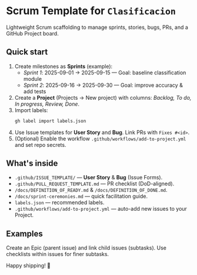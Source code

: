# Scrum Template for `Clasificacion`

Lightweight Scrum scaffolding to manage sprints, stories, bugs, PRs, and a GitHub Project board.

## Quick start
1. Create milestones as **Sprints** (example):
   - *Sprint 1*: 2025-09-01 → 2025-09-15 — Goal: baseline classification module
   - *Sprint 2*: 2025-09-16 → 2025-09-30 — Goal: improve accuracy & add tests
2. Create a **Project** (Projects → New project) with columns: *Backlog, To do, In progress, Review, Done*.
3. Import labels:
   ```bash
   gh label import labels.json
   ```
4. Use Issue templates for **User Story** and **Bug**. Link PRs with `Fixes #<id>`.
5. (Optional) Enable the workflow `.github/workflows/add-to-project.yml` and set repo secrets.

## What's inside
- `.github/ISSUE_TEMPLATE/` — **User Story** & **Bug** (Issue Forms).
- `.github/PULL_REQUEST_TEMPLATE.md` — PR checklist (DoD-aligned).
- `/docs/DEFINITION_OF_READY.md` & `/docs/DEFINITION_OF_DONE.md`.
- `/docs/sprint-ceremonies.md` — quick facilitation guide.
- `labels.json` — recommended labels.
- `.github/workflows/add-to-project.yml` — auto-add new issues to your Project.

## Examples
Create an Epic (parent issue) and link child issues (subtasks). Use checklists within issues for finer subtasks.

Happy shipping! 🚀
